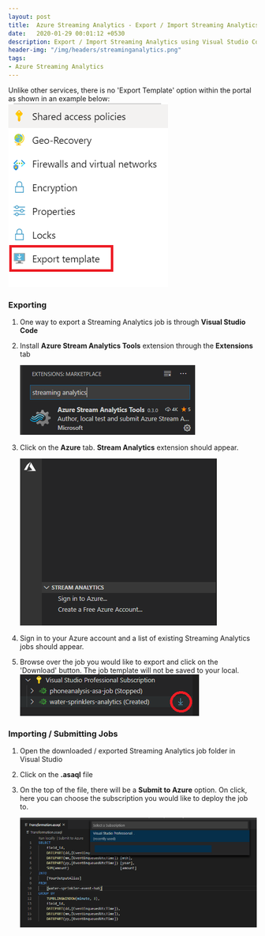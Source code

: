 ```yaml
---
layout: post
title:  Azure Streaming Analytics - Export / Import Streaming Analytics Jobs
date:   2020-01-29 00:01:12 +0530
description: Export / Import Streaming Analytics using Visual Studio Code
header-img: "/img/headers/streaminganalytics.png"
tags: 
- Azure Streaming Analytics
---
```


Unlike other services, there is no 'Export Template' option within the portal as shown in an example below:
![export template](/img/posts/2020-01-29-azure-tips-export-import-streaming-analytics/export-template-icon.png)

### Exporting

1. One way to export a Streaming Analytics job is through **Visual Studio Code**

2. Install **Azure Stream Analytics Tools** extension through the **Extensions** tab <p/>
![sa icon](/img/posts/2020-01-29-azure-tips-export-import-streaming-analytics/sa-icon.PNG)

3. Click on the **Azure** tab. **Stream Analytics** extension should appear. <p/>
![sa extension](/img/posts/2020-01-29-azure-tips-export-import-streaming-analytics/sa-extension.PNG)

4. Sign in to your Azure account and a list of existing Streaming Analytics jobs should appear.

5. Browse over the job you would like to export and click on the 'Download' button. The job template will not be saved to your local.
![sa jobs](/img/posts/2020-01-29-azure-tips-export-import-streaming-analytics/sa-jobs.PNG)

### Importing / Submitting Jobs

1. Open the downloaded / exported Streaming Analytics job folder in Visual Studio

2. Click on the **.asaql** file

3. On the top of the file, there will be a **Submit to Azure** option. On click, here you can choose the subscription you would like to deploy the job to. <p/>
![sa jobs1](/img/posts/2020-01-29-azure-tips-export-import-streaming-analytics/sa-submit.PNG)
